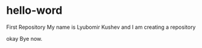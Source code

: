 # hello-word
First Repository
My name is Lyubomir Kushev and I am creating a repository

okay
Bye now. 

